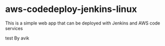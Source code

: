 # aws-codedeploy-jenkins-linux
This is a simple web app that can be deployed with Jenkins and AWS code services

test By avik
